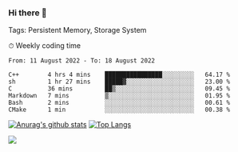 ### Hi there 👋

Tags: Persistent Memory, Storage System

<!--

[![Anurag's github stats](https://github-readme-stats.vercel.app/api?username=wwyf)](https://github.com/anuraghazra/github-readme-stats)

[![Anurag's github stats](https://github-readme-stats.vercel.app/api?username=wwyf&count_private=true)](https://github.com/anuraghazra/github-readme-stats)


[![Top Langs](https://github-readme-stats.vercel.app/api/top-langs/?username=wwyf&count_private=true&&hide=jupyter%20notebook,html)](https://github.com/anuraghazra/github-readme-stats)



-->


⏱ Weekly coding time

<!--START_SECTION:waka-->

```text
From: 11 August 2022 - To: 18 August 2022

C++        4 hrs 4 mins    ████████████████░░░░░░░░░   64.17 %
sh         1 hr 27 mins    █████▓░░░░░░░░░░░░░░░░░░░   23.00 %
C          36 mins         ██▒░░░░░░░░░░░░░░░░░░░░░░   09.45 %
Markdown   7 mins          ▒░░░░░░░░░░░░░░░░░░░░░░░░   01.95 %
Bash       2 mins          ░░░░░░░░░░░░░░░░░░░░░░░░░   00.61 %
CMake      1 min           ░░░░░░░░░░░░░░░░░░░░░░░░░   00.38 %
```

<!--END_SECTION:waka-->



[![Anurag's github stats](https://github-readme-stats.vercel.app/api?username=wwyf&count_private=true&show_icons=true&hide_border=true)](https://github.com/anuraghazra/github-readme-stats) [![Top Langs](https://github-readme-stats.vercel.app/api/top-langs/?username=wwyf&count_private=true&hide=jupyter%20notebook,html,OpenEdge%20ABL&langs_count=10&layout=compact&hide_border=true)](https://github.com/anuraghazra/github-readme-stats)

<!--

[![willianrod's wakatime stats](https://github-readme-stats.vercel.app/api/wakatime?username=wwyf)](https://github.com/anuraghazra/github-readme-stats)


-->

![](https://hit.yhype.me/github/profile?user_id=23121291)
